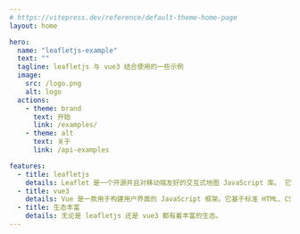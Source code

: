 ```yaml
---
# https://vitepress.dev/reference/default-theme-home-page
layout: home

hero:
  name: "leafletjs-example"
  text: ""
  tagline: leafletjs 与 vue3 结合使用的一些示例
  image:
    src: /logo.png
    alt: logo
  actions:
    - theme: brand
      text: 开始
      link: /examples/
    - theme: alt
      text: 关于
      link: /api-examples

features:
  - title: leafletjs
    details: Leaflet 是一个开源并且对移动端友好的交互式地图 JavaScript 库。 它大小仅仅只有 42 KB of JS, 并且拥有绝大部分开发者所需要的所有地图特性 。
  - title: vue3
    details: Vue 是一款用于构建用户界面的 JavaScript 框架。它基于标准 HTML、CSS 和 JavaScript 构建，并提供了一套声明式的、组件化的编程模型，帮助你高效地开发用户界面。
  - title: 生态丰富
    details: 无论是 leafletjs 还是 vue3 都有着丰富的生态。
---
```


